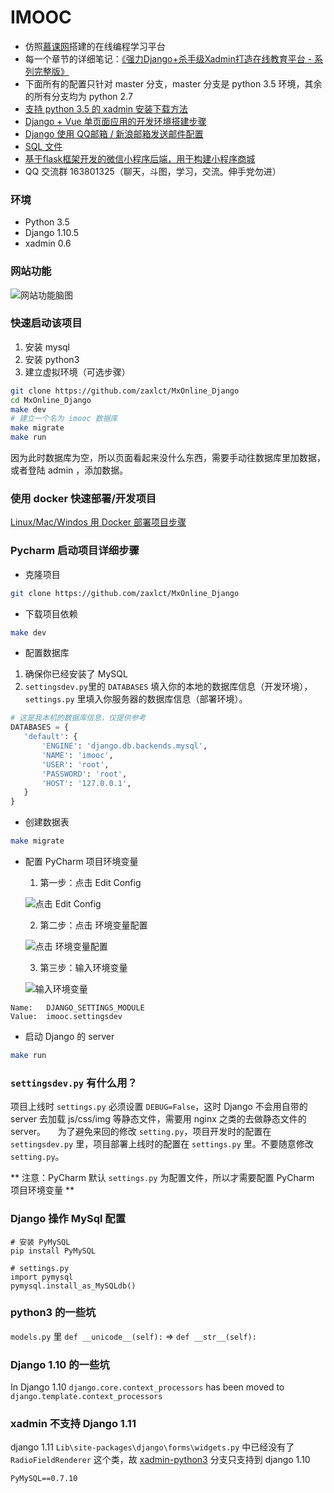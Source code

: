 # IMOOC

- 仿照[慕课网](http://www.imooc.com/)搭建的在线编程学习平台
- 每一个章节的详细笔记：[《强力Django+杀手级Xadmin打造在线教育平台 - 系列完整版》](http://blog.mtianyan.cn/post/8b4c6c13.html)
- 下面所有的配置只针对 master 分支，master 分支是 python 3.5 环境，其余的所有分支均为 python 2.7
- [支持 python 3.5 的 xadmin 安装下载方法](https://github.com/zaxlct/MxOnline_Django/tree/xadmin-python3)
- [Django + Vue 单页面应用的开发环境搭建步骤](http://www.jianshu.com/p/fe74907e16b9)
- [Django 使用 QQ邮箱 / 新浪邮箱发送邮件配置](http://www.jianshu.com/p/5c30ff053381)
- [SQL 文件](https://github.com/zaxlct/imooc-django/blob/master/imooc.sql)
- [基于flask框架开发的微信小程序后端，用于构建小程序商城](https://github.com/bodanli159951/mini-shop-server)
- QQ 交流群 163801325（聊天，斗图，学习，交流。伸手党勿进）

### 环境
- Python 3.5
- Django 1.10.5
- xadmin 0.6

### 网站功能
![网站功能脑图](http://ww4.sinaimg.cn/large/006tNbRwly1fetfjhp2xvj318b0qk441.jpg)

### 快速启动该项目
1. 安装 mysql 
2. 安装 python3
3. 建立虚拟环境（可选步骤）
```bash
git clone https://github.com/zaxlct/MxOnline_Django
cd MxOnline_Django
make dev
# 建立一个名为 imooc 数据库
make migrate
make run
```
因为此时数据库为空，所以页面看起来没什么东西，需要手动往数据库里加数据，或者登陆 admin ，添加数据。


### 使用 docker 快速部署/开发项目
 [Linux/Mac/Windos 用 Docker 部署项目步骤](https://github.com/zaxlct/MxOnline_Django/blob/master/Deployment.md)


### Pycharm 启动项目详细步骤
- 克隆项目
```bash
git clone https://github.com/zaxlct/MxOnline_Django
```


- 下载项目依赖
```bash
make dev
```


- 配置数据库
 1. 确保你已经安装了 MySQL
 2. `settingsdev.py`里的 `DATABASES` 填入你的本地的数据库信息（开发环境），`settings.py` 里填入你服务器的数据库信息（部署环境）。
 ```python
 # 这是我本机的数据库信息，仅提供参考
 DATABASES = {
    'default': {
        'ENGINE': 'django.db.backends.mysql',
        'NAME': 'imooc',
        'USER': 'root', 
        'PASSWORD': 'root',
        'HOST': '127.0.0.1',
    }
}
 ```


- 创建数据表
```bash
make migrate
```


- 配置 PyCharm 项目环境变量

    1. 第一步：点击 Edit Config

    ![点击 Edit Config](http://ww4.sinaimg.cn/large/006tKfTcly1ferrn4bio1j30go04cdge.jpg)

    2. 第二步：点击 环境变量配置

    ![点击 环境变量配置](http://ww2.sinaimg.cn/large/006tNbRwly1ferrozrvchj313q03m3zk.jpg)

    3. 第三步：输入环境变量

    ![输入环境变量](http://ww3.sinaimg.cn/large/006tNbRwly1ferrpwx0kgj30kc044aal.jpg)
```
Name:   DJANGO_SETTINGS_MODULE
Value:  imooc.settingsdev
```


- 启动 Django 的 server
```bash
make run
```


### `settingsdev.py` 有什么用？
项目上线时 `settings.py` 必须设置 `DEBUG=False`，这时 Django 不会用自带的 server 去加载 js/css/img 等静态文件，需要用 nginx 之类的去做静态文件的 server。    
为了避免来回的修改 `setting.py`，项目开发时的配置在 `settingsdev.py` 里，项目部署上线时的配置在 `settings.py` 里。不要随意修改 `setting.py`。

** 注意：PyCharm 默认 `settings.py` 为配置文件，所以才需要配置 PyCharm 项目环境变量 **


### Django 操作 MySql 配置
```
# 安装 PyMySQL
pip install PyMySQL

# settings.py
import pymysql
pymysql.install_as_MySQLdb()
```

### python3 的一些坑
`models.py` 里 `def __unicode__(self):` => `def __str__(self):`


### Django 1.10 的一些坑
In Django 1.10 `django.core.context_processors` has been moved to `django.template.context_processors`


### xadmin 不支持 Django 1.11
django 1.11 `Lib\site-packages\django\forms\widgets.py` 中已经没有了 `RadioFieldRenderer` 这个类，故 [xadmin-python3](https://github.com/zaxlct/MxOnline_Django/tree/xadmin-python3) 分支只支持到 django 1.10



```
PyMySQL==0.7.10
```